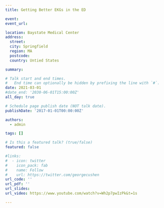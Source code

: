 ```yaml
---
title: Getting Better EKGs in the ED

event: 
event_url: 

location: Baystate Medical Center
address:
  street: 
  city: Springfield
  region: MA
  postcode: 
  country: Untied States

summary: 

# Talk start and end times.
#   End time can optionally be hidden by prefixing the line with `#`.
date: 2021-03-01
#date_end: '2030-06-01T15:00:00Z'
all_day: true

# Schedule page publish date (NOT talk date).
publishDate: '2017-01-01T00:00:00Z'

authors:
  - admin

tags: []

# Is this a featured talk? (true/false)
featured: false

#links:
#  - icon: twitter
#    icon_pack: fab
#    name: Follow
#    url: https://twitter.com/georgecushen
url_code: ''
url_pdf: ''
url_slides: 
url_video: https://www.youtube.com/watch?v=Wh2p7pwIzPk&t=1s

---
```


